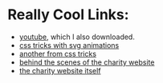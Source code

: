 # Really Cool Links:
- [youtube](https://www.youtube.com/watch?v=FJ44qmE5odc), which I also downloaded.
- [css tricks with svg animations](https://css-tricks.com/svg-line-animation-works/)
- [another from css tricks](https://css-tricks.com/a-trick-that-makes-drawing-svg-lines-way-easier/)
- [behind the scenes of the charity website](https://www.lemonade.com/blog/behind-the-scenes-giveback-page/)
- [the charity website itself](https://www.lemonade.com/giveback-2019)